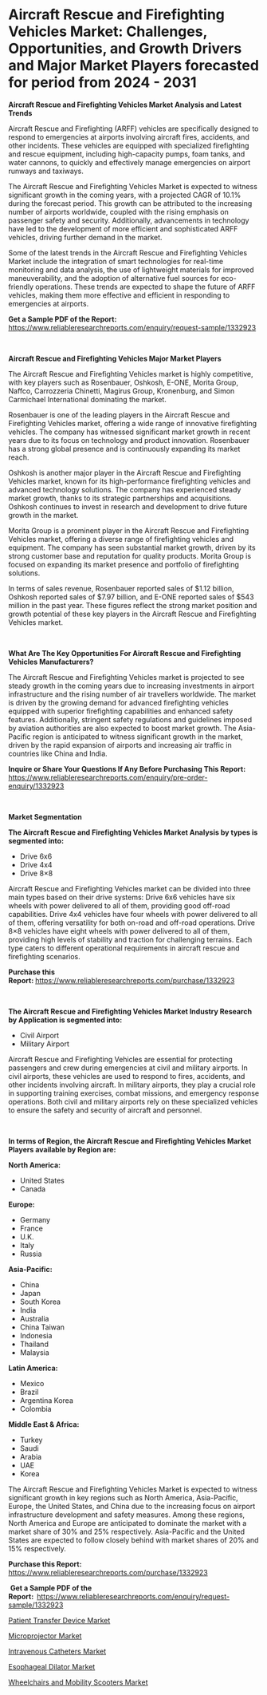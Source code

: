<p><h1>Aircraft Rescue and Firefighting Vehicles Market: Challenges, Opportunities, and Growth Drivers and Major Market Players forecasted for period from 2024 - 2031</h1></p><p><strong>Aircraft Rescue and Firefighting Vehicles Market Analysis and Latest Trends</strong></p>
<p><p>Aircraft Rescue and Firefighting (ARFF) vehicles are specifically designed to respond to emergencies at airports involving aircraft fires, accidents, and other incidents. These vehicles are equipped with specialized firefighting and rescue equipment, including high-capacity pumps, foam tanks, and water cannons, to quickly and effectively manage emergencies on airport runways and taxiways.</p><p>The Aircraft Rescue and Firefighting Vehicles Market is expected to witness significant growth in the coming years, with a projected CAGR of 10.1% during the forecast period. This growth can be attributed to the increasing number of airports worldwide, coupled with the rising emphasis on passenger safety and security. Additionally, advancements in technology have led to the development of more efficient and sophisticated ARFF vehicles, driving further demand in the market.</p><p>Some of the latest trends in the Aircraft Rescue and Firefighting Vehicles Market include the integration of smart technologies for real-time monitoring and data analysis, the use of lightweight materials for improved maneuverability, and the adoption of alternative fuel sources for eco-friendly operations. These trends are expected to shape the future of ARFF vehicles, making them more effective and efficient in responding to emergencies at airports.</p></p>
<p><strong>Get a Sample PDF of the Report:&nbsp;</strong> <a href="https://www.reliableresearchreports.com/enquiry/request-sample/1332923">https://www.reliableresearchreports.com/enquiry/request-sample/1332923</a></p>
<p>&nbsp;</p>
<p><strong>Aircraft Rescue and Firefighting Vehicles Major Market Players</strong></p>
<p><p>The Aircraft Rescue and Firefighting Vehicles market is highly competitive, with key players such as Rosenbauer, Oshkosh, E-ONE, Morita Group, Naffco, Carrozzeria Chinetti, Magirus Group, Kronenburg, and Simon Carmichael International dominating the market.</p><p>Rosenbauer is one of the leading players in the Aircraft Rescue and Firefighting Vehicles market, offering a wide range of innovative firefighting vehicles. The company has witnessed significant market growth in recent years due to its focus on technology and product innovation. Rosenbauer has a strong global presence and is continuously expanding its market reach.</p><p>Oshkosh is another major player in the Aircraft Rescue and Firefighting Vehicles market, known for its high-performance firefighting vehicles and advanced technology solutions. The company has experienced steady market growth, thanks to its strategic partnerships and acquisitions. Oshkosh continues to invest in research and development to drive future growth in the market.</p><p>Morita Group is a prominent player in the Aircraft Rescue and Firefighting Vehicles market, offering a diverse range of firefighting vehicles and equipment. The company has seen substantial market growth, driven by its strong customer base and reputation for quality products. Morita Group is focused on expanding its market presence and portfolio of firefighting solutions.</p><p>In terms of sales revenue, Rosenbauer reported sales of $1.12 billion, Oshkosh reported sales of $7.97 billion, and E-ONE reported sales of $543 million in the past year. These figures reflect the strong market position and growth potential of these key players in the Aircraft Rescue and Firefighting Vehicles market.</p></p>
<p>&nbsp;</p>
<p><strong>What Are The Key Opportunities For Aircraft Rescue and Firefighting Vehicles Manufacturers?</strong></p>
<p><p>The Aircraft Rescue and Firefighting Vehicles market is projected to see steady growth in the coming years due to increasing investments in airport infrastructure and the rising number of air travellers worldwide. The market is driven by the growing demand for advanced firefighting vehicles equipped with superior firefighting capabilities and enhanced safety features. Additionally, stringent safety regulations and guidelines imposed by aviation authorities are also expected to boost market growth. The Asia-Pacific region is anticipated to witness significant growth in the market, driven by the rapid expansion of airports and increasing air traffic in countries like China and India.</p></p>
<p><strong>Inquire or Share Your Questions If Any Before Purchasing This Report:</strong> <a href="https://www.reliableresearchreports.com/enquiry/pre-order-enquiry/1332923">https://www.reliableresearchreports.com/enquiry/pre-order-enquiry/1332923</a></p>
<p>&nbsp;</p>
<p><strong>Market Segmentation</strong></p>
<p><strong>The Aircraft Rescue and Firefighting Vehicles Market Analysis by types is segmented into:</strong></p>
<p><ul><li>Drive 6x6</li><li>Drive 4x4</li><li>Drive 8×8</li></ul></p>
<p><p>Aircraft Rescue and Firefighting Vehicles market can be divided into three main types based on their drive systems: Drive 6x6 vehicles have six wheels with power delivered to all of them, providing good off-road capabilities. Drive 4x4 vehicles have four wheels with power delivered to all of them, offering versatility for both on-road and off-road operations. Drive 8×8 vehicles have eight wheels with power delivered to all of them, providing high levels of stability and traction for challenging terrains. Each type caters to different operational requirements in aircraft rescue and firefighting scenarios.</p></p>
<p><strong>Purchase this Report:&nbsp;</strong><a href="https://www.reliableresearchreports.com/purchase/1332923">https://www.reliableresearchreports.com/purchase/1332923</a></p>
<p>&nbsp;</p>
<p><strong>The Aircraft Rescue and Firefighting Vehicles Market Industry Research by Application is segmented into:</strong></p>
<p><ul><li>Civil Airport</li><li>Military Airport</li></ul></p>
<p><p>Aircraft Rescue and Firefighting Vehicles are essential for protecting passengers and crew during emergencies at civil and military airports. In civil airports, these vehicles are used to respond to fires, accidents, and other incidents involving aircraft. In military airports, they play a crucial role in supporting training exercises, combat missions, and emergency response operations. Both civil and military airports rely on these specialized vehicles to ensure the safety and security of aircraft and personnel.</p></p>
<p>&nbsp;</p>
<p><strong>In terms of Region, the Aircraft Rescue and Firefighting Vehicles Market Players available by Region are:</strong></p>
<p>
    <p> <strong> North America: </strong>
        <ul>
            <li>United States</li>
            <li>Canada</li>
        </ul>
        </p> 
    <p> <strong> Europe: </strong>
        <ul>
            <li>Germany</li>
            <li>France</li>
            <li>U.K.</li>
            <li>Italy</li>
            <li>Russia</li>
        </ul>
        </p> 
    <p> <strong> Asia-Pacific: </strong>
        <ul>
            <li>China</li>
            <li>Japan</li>
            <li>South Korea</li>
            <li>India</li>
            <li>Australia</li>
            <li>China Taiwan</li>
            <li>Indonesia</li>
            <li>Thailand</li>
            <li>Malaysia</li>
        </ul>
        </p> 
    <p> <strong> Latin America: </strong>
        <ul>
            <li>Mexico</li>
            <li>Brazil</li>
            <li>Argentina Korea</li>
            <li>Colombia</li>
        </ul>
        </p> 
    <p> <strong> Middle East & Africa: </strong>
        <ul>
            <li>Turkey</li>
            <li>Saudi</li>
            <li>Arabia</li>
            <li>UAE</li>
            <li>Korea</li>
        </ul>
    </p>
    </p>
<p><p>The Aircraft Rescue and Firefighting Vehicles Market is expected to witness significant growth in key regions such as North America, Asia-Pacific, Europe, the United States, and China due to the increasing focus on airport infrastructure development and safety measures. Among these regions, North America and Europe are anticipated to dominate the market with a market share of 30% and 25% respectively. Asia-Pacific and the United States are expected to follow closely behind with market shares of 20% and 15% respectively.</p></p>
<p><strong>Purchase this Report: </strong><a href="https://www.reliableresearchreports.com/purchase/1332923">https://www.reliableresearchreports.com/purchase/1332923</a></p>
<p>&nbsp;<strong>Get a Sample PDF of the Report:&nbsp;&nbsp;</strong><a href="https://www.reliableresearchreports.com/enquiry/request-sample/1332923">https://www.reliableresearchreports.com/enquiry/request-sample/1332923</a></p>
<p><strong></strong></p>
<p><p><a href="https://medium.com/p/9d8300d5617d/edit">Patient Transfer Device Market</a></p><p><a href="https://medium.com/p/af5884fabe2c/edit">Microprojector Market</a></p><p><a href="https://medium.com/p/8139ca77b81e/edit">Intravenous Catheters Market</a></p><p><a href="https://medium.com/p/072df479ad36/edit">Esophageal Dilator Market</a></p><p><a href="https://medium.com/p/da703ff66c0b/edit">Wheelchairs and Mobility Scooters Market</a></p></p>